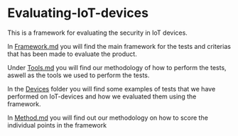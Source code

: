 # Evaluating-IoT-devices
This is a framework for evaluating the security in IoT devices.

In [Framework.md](https://github.com/janstrng/Evaluating-IoT-devices/blob/main/Framework.md) you will find the main framework for the tests and criterias that has been made to evaluate the product.

Under [Tools.md](https://github.com/janstrng/Evaluating-IoT-devices/blob/main/Tools.md) you will find our methodology of how to perform the tests, aswell as the tools we used to perform the tests.

In the [Devices](https://github.com/janstrng/Evaluating-IoT-devices/tree/main/Devices/Framework_2) folder you will find some examples of tests that we have performed on IoT-devices and how we evaluated them using the framework.

In [Method.md](https://github.com/hanstrng/Evaluatii-IoT-devices/tree/main/Method.md) you will find out our methodology on how to score the individual points in the framework
